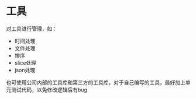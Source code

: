 # 工具
对工具进行管理，如：
* 时间处理
* 文件处理
* 排序
* slice处理
* json处理

也可使用公司内部的工具库和第三方的工具库，对于自己编写的工具，最好加上单元测试代码，以免修改逻辑后有bug